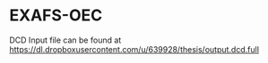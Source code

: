 # EXAFS-OEC

DCD Input file can be found at https://dl.dropboxusercontent.com/u/639928/thesis/output.dcd.full
